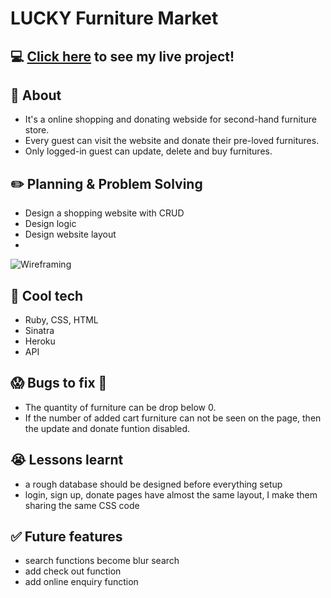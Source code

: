 # LUCKY Furniture Market
  

## :computer: [Click here](https://fathomless-fortress-15915.herokuapp.com/) to see my live project!

## :page_facing_up: About
- It's a online shopping and donating webside for second-hand furniture store.
- Every guest can visit the website and donate their pre-loved furnitures.
- Only logged-in guest can update, delete and buy furnitures. 


## :pencil2: Planning & Problem Solving
- Design a shopping website with CRUD
- Design logic
- Design website layout
- 
![Wireframing](./design.jpg)

## :rocket: Cool tech
- Ruby, CSS, HTML
- Sinatra
- Heroku
- API

## :scream: Bugs to fix :poop:
- The quantity of furniture can be drop below 0.
- If the number of added cart furniture can not be seen on the page, then the update and donate funtion disabled. 


## :sob: Lessons learnt
- a rough database should be designed before everything setup
- login, sign up, donate pages have almost the same layout, I make them sharing the same CSS code

## :white_check_mark: Future features
- search functions become blur search
- add check out function
- add online enquiry function